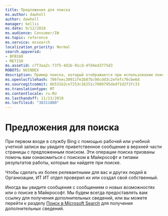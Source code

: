 ```yaml
---
title: Предложения для поиска
ms.author: dawholl
author: dawholl
manager: kellis
ms.date: 9/12/2018
ms.audience: Consumer/IW
ms.topic: reference
ms.service: mssearch
localization_priority: Normal
search.appverid:
- BFB160
- MET150
ms.assetid: c7f3aa2c-f3f5-4d1b-91cd-4fd4ed3775d3
ROBOTS: NOINDEX
description: Пример поиска, который отображается при использовании поиска Microsoft Search
ms.openlocfilehash: 706feec30911fe2b87bc98cdd3c2efefc70cbe6d
ms.sourcegitcommit: 6b531b2ce7253c16251c7089795dedf1d2f3fc33
ms.translationtype: MT
ms.contentlocale: ru-RU
ms.lasthandoff: 11/13/2019
ms.locfileid: "38311880"
---
```

# <a name="suggested-searches"></a>Предложения для поиска

При первом входе в службу Bing с помощью рабочей или учебной учетной записи вы увидите приветственное сообщение в верхней части страницы с предложенным поиском. Эти операции поиска призваны помочь вам ознакомиться с поиском в Майкрософт и типами результатов работы, которые вы найдете при поиске.
  
Чтобы сделать их более релевантными для вас и других людей в Организации, ИТ ИТ отдел проверил их или создал свой собственный.
  
Иногда вы увидите сообщения с сообщением о новых возможностях или о поиске в Майкрософт. Мы будем всегда предоставлять вам ссылку для получения дополнительных сведений, или вы можете перейти к разделу [Поиск в Microsoft Search](https://www.bing.com/business/explore) для получения дополнительных сведений. 

  

